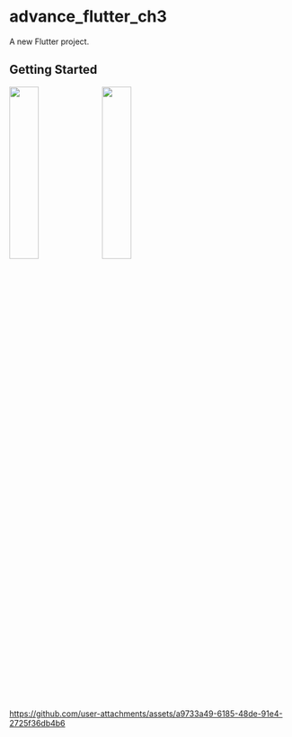 # advance_flutter_ch3

A new Flutter project.

## Getting Started

<img src="https://github.com/user-attachments/assets/4e95cbad-f578-4f22-b3c8-24d5f48bf9e2" height=28% width=32%>
<img src="https://github.com/user-attachments/assets/7026a04b-2fcb-4068-9d67-0b7c902cda18" height=28% width=32%>


https://github.com/user-attachments/assets/a9733a49-6185-48de-91e4-2725f36db4b6

